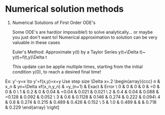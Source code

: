 # Numerical solution methods

1. Numerical Solutions of First Order ODE's
   
   Some ODE's are hard(or impossible!) to solve analytically... or maybe you just don't want to! Numerical approximation to solution can be very valuable in these cases

   Euler's Method: Approximate y(t) by a Taylor Series
   y(t+\Delta t)~ y(t)+f(t,y)\Delta t

   This update can be applie multiple times, starting from the initial condition y(0), to reach a desired final time!

Ex: y'-y=x
\to y'=f(x,y)=x+y
Use step size \Delta x=.2
\begin{array}{ccc}
n & x_n & yn+\Delta xf(x_n,y_n) & =y_(n+1) & Exact & Error \\
0 & 0 & 0 & 0 & =0 & 0 & 0 \\
1 & 0.2 & 0 & 0.04 & =0.04 & 0.021 & 0.021 \\
2 & 0.4 & 0.04 & 0.088 & =0.128 & 0.092 & 0.052 \\
3 & 0.6 & 0.1128 & 0.146 & 0.274 & 0.222 & 0.094\\
4 & 0.8 & 0.274 & 0.215 & 0.489 & 0.426 & 0.152 \\
5 & 1.0 & 0.489 & & & 0.718 & 0.229
\end{array}
\right]
